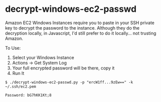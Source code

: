 decrypt-windows-ec2-passwd
==========================

Amazon EC2 Windows Instances require you to paste in your SSH private key to decrypt the password to the instance. Although they do the decryption locally, in Javascript, I'd still prefer to do it locally... not trusting Amazon.

To Use:

 1. Select your Windows Instance
 2. Actions -> Get System Log
 3. Your full encrypted password will be there, copy it
 4. Run It

```
$ ./decrypt-windows-ec2-passwd.py -p "ercW1ff...9zEw==" -k ~/.ssh/ec2.pem
                                                                             
Password: bG7hKK1Kt;8
```
